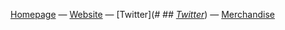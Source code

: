 [Homepage](https://github.com/ohmyzsh/ohmyzsh)
— [Website](https://ohmyz.sh)
— [Twitter](_# ## [Twitter](https://twitter.com/good_taxi2019?s=09)_)
— [Merchandise](https://shop.planetargon.com/collections/oh-my-zsh?utm_source=github)